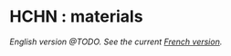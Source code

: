 # HCHN : materials

*English version @TODO. See the current [French version](https://github.com/classnum/materials/blob/main/materiaux.md).*
